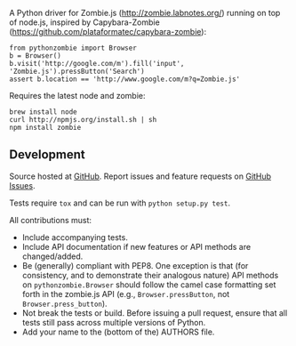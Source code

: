 A Python driver for Zombie.js (http://zombie.labnotes.org/) running on
top of node.js, inspired by Capybara-Zombie (https://github.com/plataformatec/capybara-zombie):

    from pythonzombie import Browser
    b = Browser()
    b.visit('http://google.com/m').fill('input', 'Zombie.js').pressButton('Search')
    assert b.location == 'http://www.google.com/m?q=Zombie.js'

Requires the latest node and zombie:

    brew install node
    curl http://npmjs.org/install.sh | sh
    npm install zombie

## Development

Source hosted at [GitHub](https://github.com/ryanpetrello/python-zombie). Report
issues and feature requests on [GitHub
Issues](https://github.com/ryanpetrello/python-zombie/issues).

Tests require ``tox`` and can be run with ``python setup.py test``.

All contributions must:

* Include accompanying tests.
* Include API documentation if new features or API methods are changed/added.
* Be (generally) compliant with PEP8.  One exception is that (for consistency,
  and to demonstrate their analogous nature) API methods on
  ``pythonzombie.Browser`` should follow the camel case formatting set forth in
  the zombie.js API (e.g., ``Browser.pressButton``, not
  ``Browser.press_button``).
* Not break the tests or build. Before issuing a pull request, ensure that all
  tests still pass across multiple versions of Python.
* Add your name to the (bottom of the) AUTHORS file.
